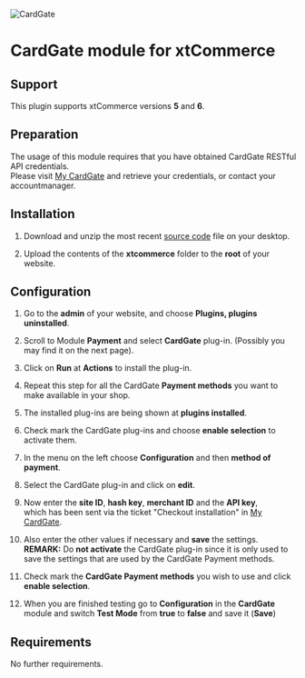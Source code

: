 ![CardGate](https://cdn.curopayments.net/thumb/200/logos/cardgate.png)

# CardGate module for xtCommerce

## Support

This plugin supports xtCommerce versions **5** and **6**.

## Preparation

The usage of this module requires that you have obtained CardGate RESTful API credentials.  
Please visit [My CardGate](https://my.cardgate.com/) and retrieve your credentials, or contact your accountmanager.

## Installation

1. Download and unzip the most recent [source code](https://github.com/cardgate/xtcommerce/releases) file on your desktop.

2. Upload the contents of the **xtcommerce** folder to the **root** of your website.

## Configuration

1. Go to the **admin** of your website, and choose **Plugins, plugins uninstalled**.

2. Scroll to Module **Payment** and select **CardGate** plug-in. (Possibly you may find it on the next page).

3. Click on **Run** at **Actions** to install the plug-in.

4. Repeat this step for all the CardGate **Payment methods** you want to make available in your shop.

5. The installed plug-ins are being shown at **plugins installed**.

6. Check mark the CardGate plug-ins and choose **enable selection** to activate them.

7. In the menu on the left choose **Configuration** and then **method of payment**.

8. Select the CardGate plug-in and click on **edit**.

9. Now enter the **site ID**, **hash key**, **merchant ID** and the **API key**,  
   which has been sent via the ticket "Checkout installation" in [My CardGate](https://my.cardgate.com/).

10. Also enter the other values if necessary and **save** the settings.  
   **REMARK:** Do **not activate** the CardGate plug-in since it is only used to save the settings that are used by the CardGate Payment methods.

11. Check mark the **CardGate Payment methods** you wish to use and click **enable selection**.

12. When you are finished testing go to **Configuration** in the **CardGate** module and switch **Test Mode** from **true** to **false** and save it (**Save**)

## Requirements

No further requirements.

